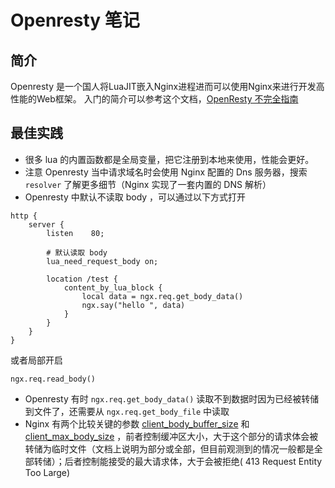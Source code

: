 # Openresty 笔记
## 简介
Openresty 是一个国人将LuaJIT嵌入Nginx进程进而可以使用Nginx来进行开发高性能的Web框架。
入门的简介可以参考这个文档，[OpenResty 不完全指南](https://juejin.im/entry/5ba3abd65188255c8a05f69c)

## 最佳实践
- 很多 lua 的内置函数都是全局变量，把它注册到本地来使用，性能会更好。
- 注意 Openresty 当中请求域名时会使用 Nginx 配置的 Dns 服务器，搜索 `resolver` 了解更多细节（Nginx 实现了一套内置的 DNS 解析）
- Openresty 中默认不读取 body ，可以通过以下方式打开
```
http {
    server {
        listen    80;

        # 默认读取 body
        lua_need_request_body on;

        location /test {
            content_by_lua_block {
                local data = ngx.req.get_body_data()
                ngx.say("hello ", data)
            }
        }
    }
}
```
或者局部开启
```
ngx.req.read_body()
```
- Openresty 有时 `ngx.req.get_body_data()` 读取不到数据时因为已经被转储到文件了，还需要从 `ngx.req.get_body_file` 中读取
- Nginx 有两个比较关键的参数 [client_body_buffer_size](http://nginx.org/en/docs/http/ngx_http_core_module.html#client_body_buffer_size) 和 [client_max_body_size](http://nginx.org/en/docs/http/ngx_http_core_module.html#client_max_body_size) ，前者控制缓冲区大小，大于这个部分的请求体会被转储为临时文件（文档上说明为部分或全部，但目前观测到的情况一般都是全部转储）；后者控制能接受的最大请求体，大于会被拒绝( 413 Request Entity Too Large)